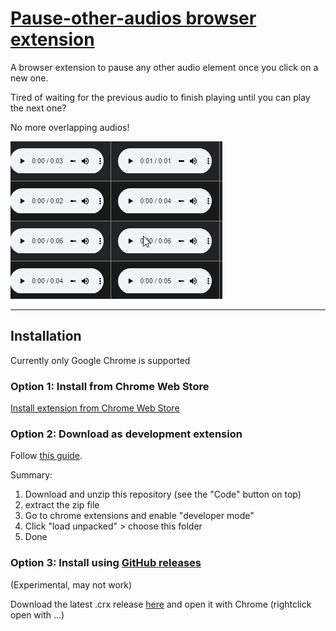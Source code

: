 # [Pause-other-audios browser extension](https://github.com/FarisHijazi/pause-other-audios-browser-extension)

A browser extension to pause any other audio element once you click on a new one.

Tired of waiting for the previous audio to finish playing until you can play the next one?

No more overlapping audios!

![demo](images/pause-other-audios-demo.gif)

---

## Installation

Currently only Google Chrome is supported

### Option 1: Install from Chrome Web Store

[Install extension from Chrome Web Store](https://chrome.google.com/webstore/detail/pause-other-audios/nbejhkdpgcfobedijbgomomlpekklhhd)

### Option 2: Download as development extension

Follow [this guide](https://webkul.com/blog/how-to-install-the-unpacked-extension-in-chrome/).

Summary:

1. Download and unzip this repository (see the "Code" button on top)
2. extract the zip file
3. Go to chrome extensions and enable "developer mode"
4. Click "load unpacked" > choose this folder
5. Done

### Option 3: Install using [GitHub releases](https://github.com/FarisHijazi/pause-other-audios-browser-extension/releases)

(Experimental, may not work)

Download the latest .crx release [here](https://github.com/FarisHijazi/pause-other-audios-browser-extension/releases/download/v1.0/pause-other-audios.crx) and open it with Chrome (rightclick open with ...)



